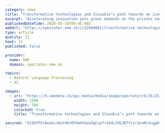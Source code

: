 ```yaml
---
category: news
title: "Transformative technologies and Slovakia’s path towards an innovative economy"
excerpt: "Accelerating innovation puts great demands on the private sector and its ability to adapt and to fully benefit from new technologies, as well as on political leadership striving to create an environment where innovative economy can flourish."
publishedDateTime: 2020-05-18T09:45:00Z
webUrl: "https://spectator.sme.sk/c/22404061/transformative-technologies-and-slovakias-path-towards-an-innovative-economy.html"
type: article
quality: 21
heat: 21
published: false

provider:
  name: SME
  domain: spectator.sme.sk

topics:
  - Natural Language Processing
  - AI

images:
  - url: "https://m.smedata.sk/api-media/media/image/spectator/4/25/25154/25154_1200x.jpeg?rev=3"
    width: 1200
    height: 794
    isCached: true
    title: "Transformative technologies and Slovakia’s path towards an innovative economy"

secured: "kIZDfPSr6ozkcrNut9AY0YGmHYAzwZgCzpY+164L3VEJB7Yrsr2pvMLVcggH7Q5TV8OZAeSfkLapAV45RICQTyM0BKjw6rI5EjIGR+I/XUn64Wu+3pbfG0apVkokK/FVIGE0OEmBrIS4X9M0gegvMiiAZqiIY5HjwLU/CEIwMQGGOqg/2JODpjbCvlmAhWlCgjj47FB1M2qsuw7hPBEh4QPkFIKAVh986qmG8qEBFdel0ebLnrDhz6o0EMoPStSWhvIShwpmYWqTWorTPHt9ciBBw5k841jSajz4sdv0CEpu9jdvTb7SBWXrqKtEZ0ChQ4D5D034Omn3CW/pfqkLsy6gTC/fAIpYMkw4eIB6DloY0HL22vg4AphYOv0WwtgCGian+M0n7XrrO6U1vSW/XvUmKR55AQrwmpFwbDMRRyrFAcT1s7m44teYPZqoZxBL73tSP8tIumRvjrjKQG72n1XLEYhHY/uxZJRkRZBJPYs=;yNToZXZbX7Bqa+md96M7bA=="
---
```


